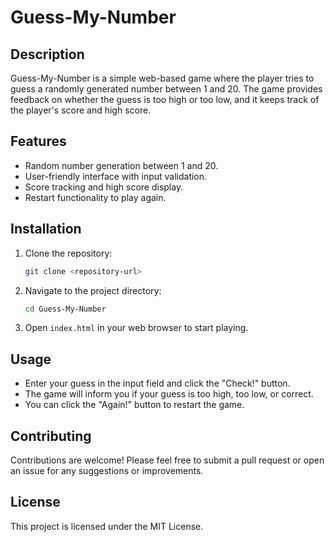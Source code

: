 # Guess-My-Number

## Description
Guess-My-Number is a simple web-based game where the player tries to guess a randomly generated number between 1 and 20. The game provides feedback on whether the guess is too high or too low, and it keeps track of the player's score and high score.

## Features
- Random number generation between 1 and 20.
- User-friendly interface with input validation.
- Score tracking and high score display.
- Restart functionality to play again.

## Installation
1. Clone the repository:
   ```bash
   git clone <repository-url>
   ```
2. Navigate to the project directory:
   ```bash
   cd Guess-My-Number
   ```
3. Open `index.html` in your web browser to start playing.

## Usage
- Enter your guess in the input field and click the "Check!" button.
- The game will inform you if your guess is too high, too low, or correct.
- You can click the "Again!" button to restart the game.

## Contributing
Contributions are welcome! Please feel free to submit a pull request or open an issue for any suggestions or improvements.

## License
This project is licensed under the MIT License.
